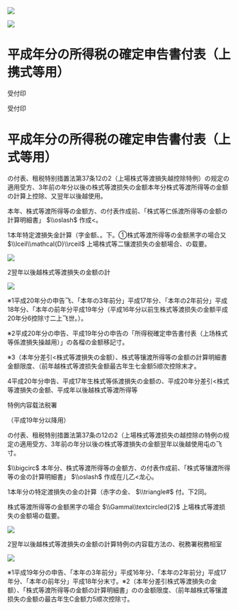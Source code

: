 ![](https://www.nta.go.jp/tmp/1a5cfd75-a278-4e51-bdfa-cee56ccc3cd9/images/35e3a3148d7adbd0ab432abbbf752542a61b8a5dc8c490544ea34a032c8075da.jpg)

![](https://www.nta.go.jp/tmp/1a5cfd75-a278-4e51-bdfa-cee56ccc3cd9/images/5e38d6876a69fccefd12b24233b927f1ccffd99d032b89cd3f6268e606cac5a2.jpg)

# 平成年分の所得税の確定申告書付表（上携式等用）

受付印

受付印

# 平成年分の所得税の確定申告書付表（上式等用）

の付表、租税特别措置法第37条12の2（上場株式等渡損失越控除特例）の规定の適用受方、3年前の年分以後の株式等渡损失の金额本年分株式等渡所得等の金额の計算上控除、又翌年以後越使用。

本年、株式等渡所得等の金额方、の付表作成前、「株式等仁係渡所得等の金额の計算明細書」 $\\oslash$ 作成<。

1本年特定渡損失金計算（字金额、。下。①株式等渡所得等の金额黑字の場合又 $\\lceil\\mathcal{D}\\rceil$ 上場株式等二镶渡损失の金额場合、の载要。

![](https://www.nta.go.jp/tmp/1a5cfd75-a278-4e51-bdfa-cee56ccc3cd9/images/c2414ba90a2b62ef0f9ba1126e28cc8b6032990d85a045954411827f59d5753f.jpg)

2翌年以後越株式等渡損失の金额の計

![](https://www.nta.go.jp/tmp/1a5cfd75-a278-4e51-bdfa-cee56ccc3cd9/images/237e98223a47c811d01c5ba641b6f9a05e1c072dd228271bfbe6a0a866ff4c3c.jpg)

※1平成20年分の申告飞、「本年の3年前分」平成17年分、「本年の2年前分」平成18年分、「本年の前年分平成19年分（平成16年分以前生株式等渡损失の金额平成20年分6控除寸二上飞世。）。

※2平成20年分の申告、平成19年分の申告の「所得税確定申告書付表（上场株式等係渡損失操越用）」の各榴の金额移記寸。

※3（本年分差引<株式等渡損失の金额）、株式等镶渡所得等の金额の計算明細書金额限度、（前年越株式等渡损失金额最古年生七金额5顺次控除末才。

4平成20年分申告、平成17年生株式等係渡損失の金额の、平成20年分差引<株式等渡損失の金额、平成年以後越株式等渡所得等

特例内容载法税署

（平成19年分以降用）

の付表、租税特别措置法第37条の12の2（上場株式等渡损失の越控除の特例の规定の適用受方、3年前の年分以後の株式等渡損失の金额翌年以後越使用屯の飞寸。

$\\bigcirc$ 本年分、株式等渡所得等の金额方、の付表作成前、「株式等镶渡所得等の金の計算明細書」 $\\oslash$ 作成在儿乙<龙心。

1本年分の特定渡損失の金の計算（赤字の金、 $\\triangle#$ 付。下2同。

株式等渡所得等の金额黑字の場合 $\\Gamma\\textcircled{2}$ 上場株式等渡损失の金额場の载要。

![](https://www.nta.go.jp/tmp/1a5cfd75-a278-4e51-bdfa-cee56ccc3cd9/images/0f89a6e1f2a30bb0020f61c2fae628ca24edcabd740f1597ea3bc4200bf2c6a3.jpg)

2翌年以後越株式等渡損失の金额の計算特例の内容载方法の、税務署税務相室

![](https://www.nta.go.jp/tmp/1a5cfd75-a278-4e51-bdfa-cee56ccc3cd9/images/6e227ef13784e11b7221a376cc1b90367d04fb1c8576972c2013ec667337a061.jpg)

※1平成19年分の申告、「本年の3年前分」平成16年分、「本年の2年前分」平成17年分、「本年の前年分」平成18年分末寸。※2（本年分差引株式等渡損失の金额）、「株式等渡所得等の金额の計算明細書」のの金额限度、（前年越株式等镶渡损失の金额の最古年生C金额力5顺次控除寸。
